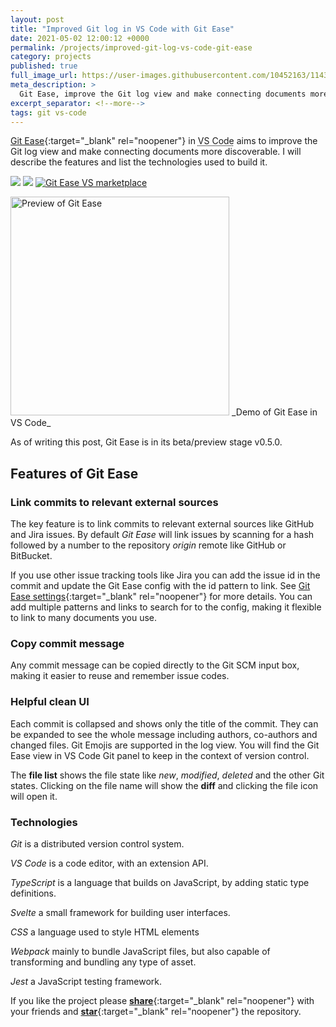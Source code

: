 ```yaml
---
layout: post
title: "Improved Git log in VS Code with Git Ease"
date: 2021-05-02 12:00:12 +0000
permalink: /projects/improved-git-log-vs-code-git-ease
category: projects
published: true
full_image_url: https://user-images.githubusercontent.com/10452163/114325414-f1576b00-9b27-11eb-9f69-753c6418a27c.png
meta_description: >
  Git Ease, improve the Git log view and make connecting documents more discoverable
excerpt_separator: <!--more-->
tags: git vs-code
---
```


[Git Ease](https://marketplace.visualstudio.com/items?itemName=RichardKotze.git-ease){:target="\_blank" rel="noopener"} in <abbr title="Visual Studio Code">VS Code</abbr> aims to improve the Git log view and make connecting documents more discoverable. I will describe the features and list the technologies used to build it.

<!--more-->

![](https://vsmarketplacebadge.apphb.com/installs/RichardKotze.git-ease.svg) [![](https://vsmarketplacebadge.apphb.com/downloads-short/RichardKotze.git-ease.svg)](https://marketplace.visualstudio.com/items?itemName=RichardKotze.git-ease.svg)&nbsp;[![Git Ease VS marketplace](https://vsmarketplacebadge.apphb.com/version-short/RichardKotze.git-ease.svg)](https://marketplace.visualstudio.com/items?itemName=RichardKotze.git-ease)

<img title="Preview of Git Ease" src="https://user-images.githubusercontent.com/10452163/114325414-f1576b00-9b27-11eb-9f69-753c6418a27c.png" width="350" />
_Demo of Git Ease in VS Code_

As of writing this post, Git Ease is in its beta/preview stage v0.5.0.

## Features of Git Ease

### Link commits to relevant external sources

The key feature is to link commits to relevant external sources like GitHub and Jira issues. By default _Git Ease_ will link issues by scanning for a hash followed by a number to the repository _origin_ remote like GitHub or BitBucket.

If you use other issue tracking tools like Jira you can add the issue id in the commit and update the Git Ease config with the id pattern to link. See [Git Ease settings](https://github.com/rkotze/git-ease#commit-log---linkpatterns){:target="\_blank" rel="noopener"} for more details. You can add multiple patterns and links to search for to the config, making it flexible to link to many documents you use.

### Copy commit message

Any commit message can be copied directly to the Git SCM input box, making it easier to reuse and remember issue codes.

### Helpful clean UI

Each commit is collapsed and shows only the title of the commit. They can be expanded to see the whole message including authors, co-authors and changed files. Git Emojis are supported in the log view. You will find the Git Ease view in VS Code Git panel to keep in the context of version control.

The **file list** shows the file state like _new_, _modified_, _deleted_ and the other Git states. Clicking on the file name will show the **diff** and clicking the file icon will open it.

### Technologies

<dfn>Git</dfn> is a distributed version control system.

<dfn>VS Code</dfn> is a code editor, with an extension API.

<dfn>TypeScript</dfn> is a language that builds on JavaScript, by adding static type definitions.

<dfn>Svelte</dfn> a small framework for building user interfaces.

<dfn>CSS</dfn> a language used to style HTML elements

<dfn>Webpack</dfn> mainly to bundle JavaScript files, but also capable of transforming and bundling any type of asset.

<dfn>Jest</dfn> a JavaScript testing framework.

If you like the project please [**share**](https://twitter.com/intent/tweet?hashtags=vscode,git,webdev&text=Git%20Ease%2C%20improve%20the%20Git%20log%20view%20and%20make%20connecting%20documents%20more%20discoverable%20in%20VS%20Code%20https://marketplace.visualstudio.com/items?itemName=RichardKotze.git-ease){:target="\_blank" rel="noopener"} with your friends and [**star**](https://github.com/rkotze/git-ease){:target="\_blank" rel="noopener"} the repository.

